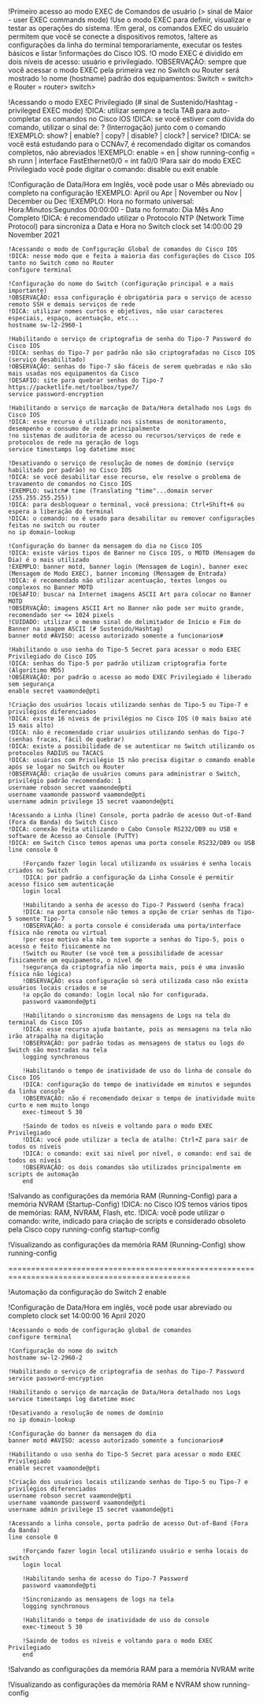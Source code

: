 
!Primeiro acesso ao modo EXEC de Comandos de usuário (> sinal de Maior - user EXEC commands mode)
!Use o modo EXEC para definir, visualizar e testar as operações do sistema. 
!Em geral, os comandos EXEC do usuário permitem que você se conecte a dispositivos remotos, 
!altere as configurações da linha do terminal temporariamente, executar os testes básicos e listar 
!informações do Cisco IOS.
!O modo EXEC é dividido em dois níveis de acesso: usuário e privilegiado.
!OBSERVAÇÃO: sempre que você acessar o modo EXEC pela primeira vez no Switch ou Router será mostrado
!o nome (hostname) padrão dos equipamentos: Switch = switch> e Router = router>
switch>

!Acessando o modo EXEC Privilegiado (# sinal de Sustenido/Hashtag - privileged EXEC mode)
!DICA: utilizar sempre a tecla TAB para auto-completar os comandos no Cisco IOS
!DICA: se você estiver com dúvida do comando, utilizar o sinal de: ? (Interrogação) junto com o comando
!EXEMPLO: show? | enable? | copy? | disable? | clock? | service?
!DICA: se você está estudando para o CCNAv7, é recomendado digitar os comandos completos, não abreviados
!EXEMPLO: enable = en | show running-config = sh runn | interface FastEthernet0/0 = int fa0/0
!Para sair do modo EXEC Privilegiado você pode digitar o comando: disable ou exit
enable

!Configuração de Data/Hora em Inglês, você pode usar o Mês abreviado ou completo na configuração
!EXEMPLO: April ou Apr | November ou Nov | December ou Dec
!EXEMPLO: Hora no formato universal: Hora:Minutos:Segundos 00:00:00 - Data no formato: Dia Mês Ano Completo
!DICA: é recomendado utilizar o Protocolo NTP (Network Time Protocol) para sincroniza a Data e Hora no Switch
clock set 14:00:00 29 November 2021

	!Acessando o modo de Configuração Global de comandos do Cisco IOS
	!DICA: nesse modo que e feita a maioria das configurações do Cisco IOS tanto no Switch como no Router
	configure terminal
  
	!Configuração do nome do Switch (configuração principal e a mais importante)
	!OBSERVAÇÃO: essa configuração é obrigatória para o serviço de acesso remoto SSH e demais serviços de rede
	!DICA: utilizar nomes curtos e objetivos, não usar caracteres especiais, espaço, acentuação, etc...
	hostname sw-l2-2960-1
  
	!Habilitando o serviço de criptografia de senha do Tipo-7 Password do Cisco IOS
	!DICA: senhas do Tipo-7 por padrão não são criptografadas no Cisco IOS (serviço desabilitado)
	!OBSERVAÇÃO: senhas do Tipo-7 são fáceis de serem quebradas e não são mais usadas nos equipamentos da Cisco
	!DESAFIO: site para quebrar senhas do Tipo-7 https://packetlife.net/toolbox/type7/
	service password-encryption
	
	!Habilitando o serviço de marcação de Data/Hora detalhado nos Logs do Cisco IOS
	!DICA: esse recurso é utilizado nos sistemas de monitoramento, desempenho e consumo de rede principalmente
	!no sistemas de auditoria de acesso ou recursos/serviços de rede e protocolos de rede na geração de logs
	service timestamps log datetime msec
  
	!Desativando o serviço de resolução de nomes de domínio (serviço habilitado por padrão) no Cisco IOS
	!DICA: se você desabilitar esse recurso, ele resolve o problema de travamento de comandos no Cisco IOS
	!EXEMPLO: switch# time (Translating "time"...domain server (255.255.255.255))
	!DICA: para desbloquear o terminal, você pressiona: Ctrl+Shift+6 ou espera a liberação do terminal
	!DICA: o comando: no é usado para desabilitar ou remover configurações feitas no switch ou router
	no ip domain-lookup
  
	!Configuração do banner da mensagem do dia no Cisco IOS
	!DICA: existe vários tipos de Banner no Cisco IOS, o MOTD (Mensagem do Dia) é o mais utilizado
	!EXEMPLO: banner motd, banner login (Mensagem de Login), banner exec (Mensagem de Modo EXEC), banner incoming (Mensagem de Entrada)
	!DICA: é recomendado não utilizar acentuação, textos longos ou complexos no Banner MOTD
	!DESAFIO: buscar na Internet imagens ASCII Art para colocar no Banner MOTD
	!OBSERVAÇÃO: imagens ASCII Art no Banner não pode ser muito grande, recomendado ser <= 1024 pixels
	!CUIDADO: utilizar o mesmo sinal de delimitador de Início e Fim do Banner na imagem ASCII (# Sustenido/Hashtag)
	banner motd #AVISO: acesso autorizado somente a funcionarios#
  
	!Habilitando o uso senha do Tipo-5 Secret para acessar o modo EXEC Privilegiado do Cisco IOS
	!DICA: senhas do Tipo-5 por padrão utilizam criptografia forte (Algorítimo MD5)
	!OBSERVAÇÃO: por padrão o acesso ao modo EXEC Privilegiado é liberado sem segurança
	enable secret vaamonde@pti
  
	!Criação dos usuários locais utilizando senhas do Tipo-5 ou Tipo-7 e privilégios diferenciados
	!DICA: existe 16 níveis de privilégios no Cisco IOS (0 mais baixo até 15 mais alto)
	!DICA: não é recomendado criar usuários utilizando senhas do Tipo-7 (senhas fracas, fácil de quebrar)
	!DICA: existe a possibilidade de se autenticar no Switch utilizando os protocolos RADIUS ou TACACS
	!DICA: usuários com Privilégio 15 não precisa digitar o comando enable após se logar no Switch ou Router
	!OBSERVAÇÃO: criação de usuários comuns para administrar o Switch, privilégio padrão recomendado: 1
	username robson secret vaamonde@pti
	username vaamonde password vaamonde@pti
	username admin privilege 15 secret vaamonde@pti
	
	!Acessando a Linha (line) Console, porta padrão de acesso Out-of-Band (Fora da Banda) do Switch Cisco
	!DICA: conexão feita utilizando o Cabo Console RS232/DB9 ou USB e software de Acesso ao Console (PuTTY)
	!DICA: em Switch Cisco temos apenas uma porta console RS232/DB9 ou USB
	line console 0
		
		!Forçando fazer login local utilizando os usuários é senha locais criados no Switch
		!DICA: por padrão a configuração da Linha Console é permitir acesso físico sem autenticação
		login local
		
		!Habilitando a senha de acesso do Tipo-7 Password (senha fraca)
		!DICA: na porta console não temos a opção de criar senhas do Tipo-5 somente Tipo-7
		!OBSERVAÇÃO: a porta console é considerada uma porta/interface física não remota ou virtual
		!por esse motivo ela não tem suporte a senhas do Tipo-5, pois o acesso e feito fisicamente no
		!Switch ou Router (se você tem a possibilidade de acessar fisicamente um equipamento, o nível de
		!segurança da criptografia não importa mais, pois é uma invasão física não lógica)
		!OBSERVAÇÃO: essa configuração só será utilizada caso não exista usuários locais criados e se 
		!a opção do comando: login local não for configurada.
		password vaamonde@pti
		
		!Habilitando o sincronismo das mensagens de Logs na tela do terminal do Cisco IOS
		!DICA: esse recurso ajuda bastante, pois as mensagens na tela não irão atrapalha na digitação
		!OBSERVAÇÃO: por padrão todas as mensagens de status ou logs do Switch são mostradas na tela
		logging synchronous
		
		!Habilitando o tempo de inatividade de uso do linha de console do Cisco IOS
		!DICA: configuração do tempo de inatividade em minutos e segundos da linha console
		!OBSERVAÇÃO: não é recomendado deixar o tempo de inatividade muito curto e nem muito longo
		exec-timeout 5 30
		
		!Saindo de todos os níveis e voltando para o modo EXEC Privilegiado
		!DICA: você pode utilizar a tecla de atalho: Ctrl+Z para sair de todos os níveis
		!DICA: o comando: exit sai nível por nível, o comando: end sai de todos os níveis
		!OBSERVAÇÃO: os dois comandos são utilizados principalmente em scripts de automação
		end

!Salvando as configurações da memória RAM (Running-Config) para a memória NVRAM (Startup-Config)
!DICA: no Cisco IOS temos vários tipos de memórias: RAM, NVRAM, Flash, etc.
!DICA: você pode utilizar o comando: write, indicado para criação de scripts e considerado obsoleto pela Cisco
copy running-config startup-config
	
!Visualizando as configurações da memória RAM (Running-Config)
show running-config

==============================================================================================

!Automação da configuração do Switch 2
enable

!Configuração de Data/Hora em inglês, você pode usar abreviado ou completo
clock set 14:00:00 16 April 2020

	!Acessando o modo de configuração global de comandos
	configure terminal
  
	!Configuração do nome do switch
	hostname sw-l2-2960-2
  
	!Habilitando o serviço de criptografia de senhas do Tipo-7 Password 
	service password-encryption
	
	!Habilitando o serviço de marcação de Data/Hora detalhado nos Logs
	service timestamps log datetime msec
  
	!Desativando a resolução de nomes de domínio
	no ip domain-lookup
  
	!Configuração do banner da mensagem do dia
	banner motd #AVISO: acesso autorizado somente a funcionarios#
  
	!Habilitando o uso senha do Tipo-5 Secret para acessar o modo EXEC Privilegiado
	enable secret vaamonde@pti
  
	!Criação dos usuários locais utilizando senhas do Tipo-5 ou Tipo-7 e privilégios diferenciados
	username robson secret vaamonde@pti
	username vaamonde password vaamonde@pti
	username admin privilege 15 secret vaamonde@pti
	
	!Acessando a linha console, porta padrão de acesso Out-of-Band (Fora da Banda)
	line console 0
		
		!Forçando fazer login local utilizando usuário e senha locais do switch
		login local
		
		!Habilitando senha de acesso do Tipo-7 Password
		password vaamonde@pti
		
		!Sincronizando as mensagens de logs na tela
		logging synchronous
		
		!Habilitando o tempo de inatividade de uso do console
		exec-timeout 5 30
		
		!Saindo de todos os níveis e voltando para o modo EXEC Privilegiado
		end

!Salvando as configurações da memória RAM para a memória NVRAM
write
	
!Visualizando as configurações da memória RAM e NVRAM
show running-config
